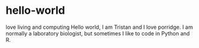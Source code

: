 # hello-world
love living and computing
Hello world, I am Tristan and I love porridge.
I am normally a laboratory biologist, but sometimes I like to code in Python and R. 
